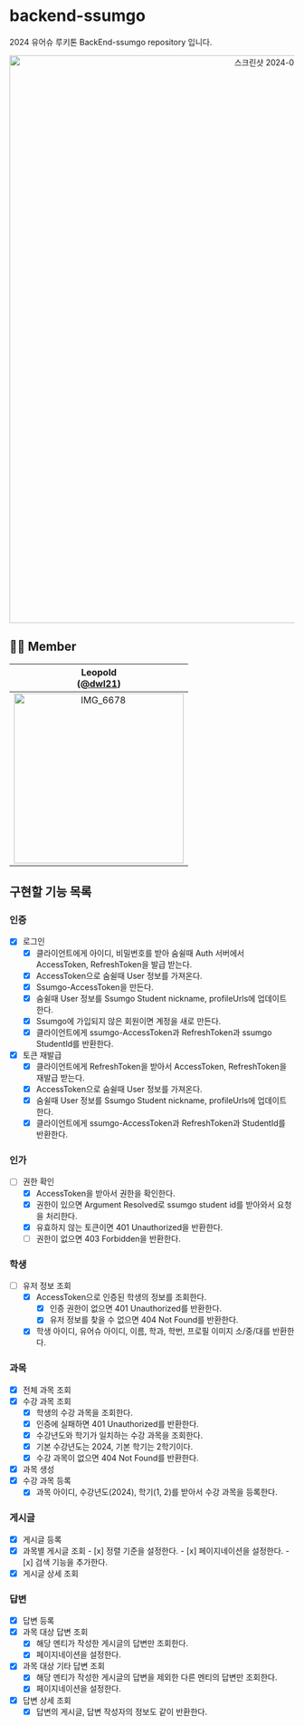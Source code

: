 # backend-ssumgo

2024 유어슈 루키톤 BackEnd-ssumgo repository 입니다.
<div align="center">
<img width="1002" alt="스크린샷 2024-04-24 오후 3 38 33" src="https://github.com/wjdalswl/Yourssu-Incubating/assets/109158284/8e4920ec-172b-47d4-82cd-0d770ef46566">
</div>

## **🧑‍💻 Member**

<div>

|                              Leopold<br/>([@dwl21](https://github.com/dwl21))                              |
|:----------------------------------------------------------------------------------------------------------:|
| <img width="300" align="center" alt="IMG_6678" src="https://avatars.githubusercontent.com/u/76774809?v=4"> |
</div>


## 구현할 기능 목록

### 인증
- [x] 로그인
    - [x] 클라이언트에게 아이디, 비밀번호를 받아 숨쉴때 Auth 서버에서 AccessToken, RefreshToken을 발급 받는다.
    - [x] AccessToken으로 숨쉴때 User 정보를 가져온다.
    - [x] Ssumgo-AccessToken을 만든다.
    - [x] 숨쉴때 User 정보를 Ssumgo Student nickname, profileUrls에 업데이트 한다.
    - [x] Ssumgo에 가입되지 않은 회원이면 계정을 새로 만든다.
    - [x] 클라이언트에게 ssumgo-AccessToken과 RefreshToken과 ssumgo StudentId를 반환한다.

- [x] 토큰 재발급
    - [x] 클라이언트에게 RefreshToken을 받아서 AccessToken, RefreshToken을 재발급 받는다.
    - [x] AccessToken으로 숨쉴때 User 정보를 가져온다.
    - [x] 숨쉴때 User 정보를 Ssumgo Student nickname, profileUrls에 업데이트 한다.
    - [x] 클라이언트에게 ssumgo-AccessToken과 RefreshToken과 StudentId를 반환한다.

### 인가
- [ ] 권한 확인
    - [x] AccessToken을 받아서 권한을 확인한다.
    - [x] 권한이 있으면 Argument Resolved로 ssumgo student id를 받아와서 요청을 처리한다.
    - [x] 유효하지 않는 토큰이면 401 Unauthorized을 반환한다.
    - [ ] 권한이 없으면 403 Forbidden을 반환한다.

### 학생
- [ ] 유저 정보 조회
    - [x] AccessToken으로 인증된 학생의 정보를 조회한다.
        - [x] 인증 권한이 없으면 401 Unauthorized를 반환한다.
        - [x] 유저 정보를 찾을 수 없으면 404 Not Found를 반환한다.
    - [x] 학생 아이디, 유어슈 아이디, 이름, 학과, 학번, 프로필 이미지 소/중/대를 반환한다.

### 과목
- [x] 전체 과목 조회
- [x] 수강 과목 조회
    - [x] 학생의 수강 과목을 조회한다.
    - [x] 인증에 실패하면 401 Unauthorized를 반환한다.
    - [x] 수강년도와 학기가 일치하는 수강 과목을 조회한다.
    - [x] 기본 수강년도는 2024, 기본 학기는 2학기이다.
    - [x] 수강 과목이 없으면 404 Not Found를 반환한다.
- [x] 과목 생성
- [x] 수강 과목 등록
  - [x] 과목 아이디, 수강년도(2024), 학기(1, 2)를 받아서 수강 과목을 등록한다.

### 게시글
- [x] 게시글 등록
- [x] 과목별 게시글 조회
      - [x] 정렬 기준을 설정한다.
      - [x] 페이지네이션을 설정한다.
      - [x] 검색 기능을 추가한다.
- [x] 게시글 상세 조회

### 답변
- [x] 답변 등록
- [x] 과목 대상 답변 조회
    - [x] 해당 멘티가 작성한 게시글의 답변만 조회한다.
    - [x] 페이지네이션을 설정한다.
- [x] 과목 대상 기타 답변 조회
    - [x] 해당 멘티가 작성한 게시글의 답변을 제외한 다른 멘티의 답변만 조회한다.
    - [x] 페이지네이션을 설정한다.
- [x] 답변 상세 조회
    - [x] 답변의 게시글, 답변 작성자의 정보도 같이 반환한다.